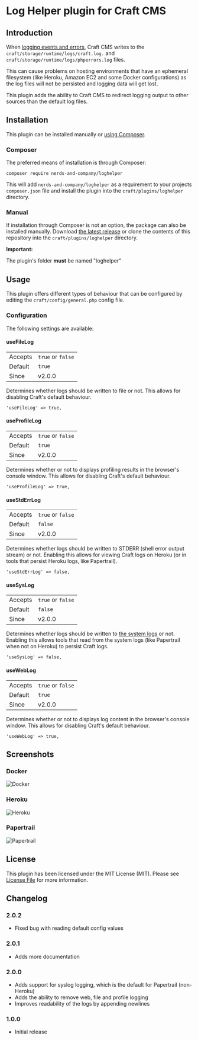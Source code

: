 #  Log Helper plugin for Craft CMS

## Introduction

When [logging events and errors](https://craftcms.com/support/logs-and-backups),
Craft CMS writes to the `craft/storage/runtime/logs/craft.log.` and
`craft/storage/runtime/logs/phperrors.log` files.

This can cause problems on hosting environments that have an ephemeral
filesystem (like Heroku, Amazon EC2 and some Docker configurations) as
the log files will not be persisted and logging data will get lost.

This plugin adds the ability to Craft CMS to redirect logging output to
other sources than the default log files.

## Installation

This plugin can be installed manually or [using Composer](https://getcomposer.org/doc/00-intro.md).

### Composer

The preferred means of installation is through Composer:

    composer require nerds-and-company/loghelper

This will add `nerds-and-company/loghelper` as a requirement to your
projects `composer.json` file and install the plugin into the
`craft/plugins/loghelper` directory.

### Manual

If installation through Composer is not an option, the package can also
be installed manually. Download [the latest release](https://github.com/nerds-and-company/loghelper/releases/latest)
or clone the contents of this repository into the `craft/plugins/loghelper`
directory.

__Important:__

The plugin's folder **must** be named "loghelper"

## Usage

This plugin offers different types of behaviour that can be configured
by editing the `craft/config/general.php` config file.

### Configuration

The following settings are available:

#### useFileLog

<table>
<tr><td>Accepts</td><td><code>true</code> or <code>false</code></td></tr>
<tr><td>Default</td><td><code>true</code></td></tr>
<tr><td>Since</td><td>v2.0.0</td></tr>
</table>

Determines whether logs should be written to file or not.
This allows for disabling Craft's default behaviour.

    'useFileLog' => true,

#### useProfileLog

<table>
<tr><td>Accepts</td><td><code>true</code> or <code>false</code></td></tr>
<tr><td>Default</td><td><code>true</code></td></tr>
<tr><td>Since</td><td>v2.0.0</td></tr>
</table>

Determines whether or not to displays profiling results in the browser's console window.
This allows for disabling Craft's default behaviour.

    'useProfileLog' => true,

#### useStdErrLog

<table>
<tr><td>Accepts</td><td><code>true</code> or <code>false</code></td></tr>
<tr><td>Default</td><td><code>false</code></td></tr>
<tr><td>Since</td><td>v2.0.0</td></tr>
</table>

Determines whether logs should be written to STDERR (shell error output stream) or not.
Enabling this allows for viewing Craft logs on Heroku (or in tools that persist Heroku logs, like Papertrail).

    'useStdErrLog' => false,

#### useSysLog

<table>
<tr><td>Accepts</td><td><code>true</code> or <code>false</code></td></tr>
<tr><td>Default</td><td><code>false</code></td></tr>
<tr><td>Since</td><td>v2.0.0</td></tr>
</table>

Determines whether logs should be written to [the system logs](https://en.wikipedia.org/wiki/Syslog) or not.
Enabling this allows tools that read from the system logs (like Papertrail when not on Heroku) to persist Craft logs.

    'useSysLog' => false,

#### useWebLog

<table>
<tr><td>Accepts</td><td><code>true</code> or <code>false</code></td></tr>
<tr><td>Default</td><td><code>true</code></td></tr>
<tr><td>Since</td><td>v2.0.0</td></tr>
</table>

Determines whether or not to displays log content in the browser's console window.
This allows for disabling Craft's default behaviour.

    'useWebLog' => true,

## Screenshots

### Docker

![Docker](http://nerds-and-company.github.io/loghelper/images/docker.png)

### Heroku

![Heroku](http://nerds-and-company.github.io/loghelper/images/heroku.png)

### Papertrail

![Papertrail](http://nerds-and-company.github.io/loghelper/images/papertrail.png)

## License

This plugin has been licensed under the MIT License (MIT). Please see [License File](LICENSE) for more information.

##  Changelog

### 2.0.2

- Fixed bug with reading default config values

### 2.0.1

- Adds more documentation

### 2.0.0

- Adds support for syslog logging, which is the default for Papertrail (non-Heroku)
- Adds the ability to remove web, file and profile logging
- Improves readability of the logs by appending newlines

### 1.0.0

- Initial release
